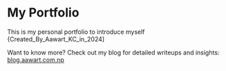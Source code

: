 # My Portfolio

This is my personal portfolio to introduce myself {Created_By_Aawart_KC_in_2024]

Want to know more? Check out my blog for detailed writeups and insights: [blog.aawart.com.np](https://blog.aawart.com.np)  


